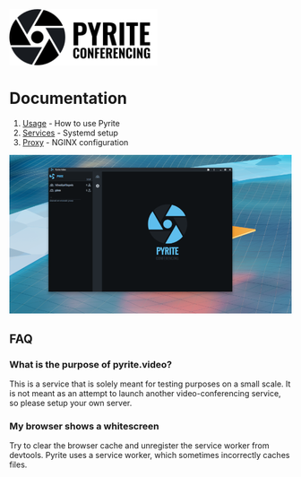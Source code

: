 <img height="100" src="../ui/public/logo-text.svg">

# Documentation

1. [Usage](./usage.md) - How to use Pyrite
2. [Services](./systemd.md) - Systemd setup
3. [Proxy](./proxy.md) - NGINX configuration

![Pyrite screenshot](./pyrite.png "Pyrite")

## FAQ

### What is the purpose of pyrite.video?

This is a service that is solely meant for testing purposes on a small scale.
It is not meant as an attempt to launch another video-conferencing service,
so please setup your own server.

### My browser shows a whitescreen

Try to clear the browser cache and unregister the service worker from devtools.
Pyrite uses a service worker, which sometimes incorrectly caches files.
